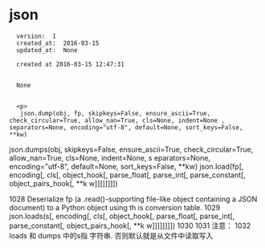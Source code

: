 
  # json

      version:  1
      created_at:  2016-03-15
      updated_at:  None

      created at 2016-03-15 12:47:31 


      None


      <p>
       json.dump(obj, fp, skipkeys=False, ensure_ascii=True, check_circular=True, allow_nan=True, cls=None, indent=None , separators=None, encoding="utf-8", default=None, sort_keys=False, **kw)
json.dumps(obj, skipkeys=False, ensure_ascii=True, check_circular=True, allow_nan=True, cls=None, indent=None, s eparators=None, encoding="utf-8", default=None, sort_keys=False, **kw)
json.load(fp[, encoding[, cls[, object_hook[, parse_float[, parse_int[, parse_constant[, object_pairs_hook[, **k w]]]]]]]])

1028 Deserialize fp (a .read()-supporting file-like object containing a JSON document) to a Python object using th is conversion table.
1029 json.loads(s[, encoding[, cls[, object_hook[, parse_float[, parse_int[, parse_constant[, object_pairs_hook[, **k w]]]]]]]])
1030
1031 注意：
1032 loads 和 dumps 中的s指 字符串. 否则默认就是从文件中读取写入
      </p>

  